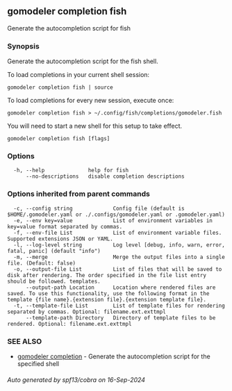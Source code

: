 ## gomodeler completion fish

Generate the autocompletion script for fish

### Synopsis

Generate the autocompletion script for the fish shell.

To load completions in your current shell session:

	gomodeler completion fish | source

To load completions for every new session, execute once:

	gomodeler completion fish > ~/.config/fish/completions/gomodeler.fish

You will need to start a new shell for this setup to take effect.


```
gomodeler completion fish [flags]
```

### Options

```
  -h, --help              help for fish
      --no-descriptions   disable completion descriptions
```

### Options inherited from parent commands

```
  -c, --config string             Config file (default is $HOME/.gomodeler.yaml or ./.configs/gomodeler.yaml or .gomodeler.yaml)
  -e, --env key=value             List of environment variables in key=value format separated by commas.
  -f, --env-file List             List of environment variable files. Supported extensions JSON or YAML.
  -l, --log-level string          Log level [debug, info, warn, error, fatal, panic] (default "info")
  -m, --merge                     Merge the output files into a single file. (Default: false)
  -o, --output-file List          List of files that will be saved to disk after rendering. The order specified in the file list entry should be followed. templates.
      --output-path Location      Location where rendered files are saved. To use this functionality, use the following format in the template {file name}.{extension file}.{extension template file}.
  -t, --template-file List        List of template files for rendering separated by commas. Optional: filename.ext.exttmpl
      --template-path Directory   Directory of template files to be rendered. Optional: filename.ext.exttmpl
```

### SEE ALSO

* [gomodeler completion](gomodeler_completion.md)	 - Generate the autocompletion script for the specified shell

###### Auto generated by spf13/cobra on 16-Sep-2024
